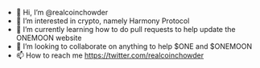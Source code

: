 - 👋 Hi, I’m @realcoinchowder
- 👀 I’m interested in crypto, namely Harmony Protocol
- 🌱 I’m currently learning how to do pull requests to help update the ONEMOON website
- 💞️ I’m looking to collaborate on anything to help $ONE and $ONEMOON
- 📫 How to reach me https://twitter.com/realcoinchowder

<!---
coinchowder/coinchowder is a ✨ special ✨ repository because its `README.md` (this file) appears on your GitHub profile.
You can click the Preview link to take a look at your changes.
--->
